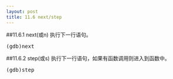 ```yaml
---
layout: post
title: 11.6 next/step
---
```

##11.6.1 next(或n)
执行下一行语句。
<pre class='terminal bootcamp'>
<span class='codeline'>(gdb)next</span>
</pre>
##11.6.2 step(或s)
执行下一行语句，如果有函数调用则进入到函数中。
<pre class='terminal bootcamp'>
<span class='codeline'>(gdb)step</span>
</pre>


